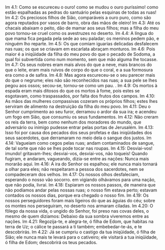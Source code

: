 lm 4.1: Como se escureceu o ouro! como se mudou o ouro puríssimo! como estão espalhadas as pedras do santuário pelas esquinas de todas as ruas!
lm 4.2: Os preciosos filhos de Sião, comparáveis a ouro puro, como são agora reputados por vasos de barro, obra das mãos de oleiro!
lm 4.3: Até os chacais abaixam o peito, dão de mamar aos seus filhos; mas a filha do meu povo tornou-se cruel como os avestruzes no deserto.
lm 4.4: A língua do que mama fica pegada pela sede ao seu paladar; os meninos pedem pão, e ninguém lho reparte.
lm 4.5: Os que comiam iguarias delicadas desfalecem nas ruas; os que se criavam em escarlata abraçam monturos.
lm 4.6: Pois maior é a iniqüidade da filha do meu povo do que o pecado de Sodoma, a qual foi subvertida como num momento, sem que mão alguma lhe tocasse.
lm 4.7: Os seus nobres eram mais alvos do que a neve, mais brancos do que o leite, eram mais ruivos de corpo do que o coral, e a sua formosura era como a de safira.
lm 4.8: Mas agora escureceu-se o seu parecer mais do que o negrume; eles não são reconhecidos nas ruas; a sua pele se lhes pegou aos ossos; secou-se, tornou-se como um pau. .
lm 4.9: Os mortos à espada eram mais ditosos do que os mortos à fome, pois estes se esgotavam, como traspassados, por falta dos frutos dos campos.
lm 4.10: As mãos das mulheres compassivas cozeram os próprios filhos; estes lhes serviram de alimento na destruição da filha do meu povo.
lm 4.11: Deu o Senhor cumprimento ao seu furor, derramou o ardor da sua ira; e acendeu um fogo em Sião, que consumiu os seus fundamentos.
lm 4.12: Não creram os reis da terra, bem como nenhum dos moradores do mundo, que adversário ou inimigo pudesse entrar pelas portas de Jerusalém.
lm 4.13: Isso foi por causa dos pecados dos seus profetas e das iniqüidades dos seus sacerdotes, que derramaram no meio dela o sangue dos justos.
lm 4.14: Vagueiam como cegos pelas ruas; andam contaminados de sangue, de tal sorte que não se lhes pode tocar nas roupas.
lm 4.15: Desviai-vos! imundo! gritavam-lhes; desviai-vos, desviai-vos, não toqueis! Quando fugiram, e andaram, vagueando, dizia-se entre as nações: Nunca mais morarão aqui.
lm 4.16: A ira do Senhor os espalhou; ele nunca mais tornará a olhar para eles; não respeitaram a pessoa dos sacerdotes, nem se compadeceram dos velhos.
lm 4.17: Os nossos olhos desfaleciam, esperando o nosso vão socorro. em vigiando olhávamos para uma nação, que não podia, livrai.
lm 4.18: Espiaram os nossos passos, de maneira que não podíamos andar pelas nossas ruas; o nosso fim estava perto; estavam contados os nossos dias, porque era chegado o nosso fim.
lm 4.19: Os nossos perseguidores foram mais ligeiros do que as águias do céu; sobre os montes nos perseguiram, no deserto nos armaram ciladas.
lm 4.20: O fôlego da nossa vida, o ungido do Senhor, foi preso nas covas deles, o mesmo de quem dizíamos: Debaixo da sua sombra viveremos entre as nações.
lm 4.21: Regozija-te, e alegra-te, ó filha de Edom, que habitas na terra de Uz; o cálice te passará a ti também; embebedar-te-ás, e te descobrirás.
lm 4.22: Já se cumpriu o castigo da tua iniqüidade, ó filha de Sião; ele nunca mais te levará para o cativeiro; ele visitará a tua iniqüidade, ó filha de Edom; descobrirá os teus pecados.
